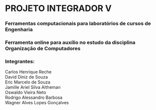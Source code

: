 # PROJETO INTEGRADOR V

### Ferramentas computacionais para laboratórios de cursos de Engenharia

### Ferramenta online para auxílio no estudo da disciplina Organização de Computadores

### Integrantes:
Carlos Henrique Reche<br>
David Diniz de Souza<br>
Eric Marcelo de Souza<br>
Jamille Ariel Silva Altheman<br>
Oswaldo Vieira Neto<br>
Rodrigo Alessandro Barbosa<br>
Wagner Alves Lopes Gonçalves<br>


